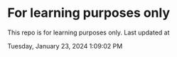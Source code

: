 # For learning purposes only
This repo is for learning purposes only.
Last updated at

Tuesday, January 23, 2024 1:09:02 PM

